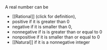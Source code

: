 A real number can be
- [[Rational]] (click for definition),
- positive if it is greater than 0
- negative if it is smaller than 0,
- nonnegative if is is greater than or equal to 0
- nonpositive if it is smaller than or equal to 0
- [[Natural]] if it is a nonnegative integer